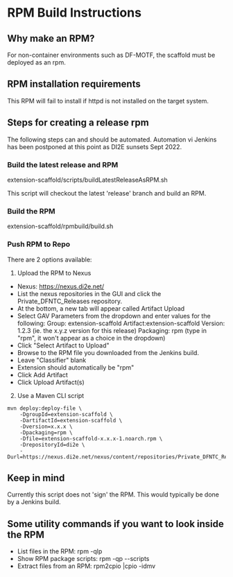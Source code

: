 # RPM Build Instructions

## Why make an RPM?

For non-container environments such as DF-MOTF, the scaffold must be deployed as an rpm.

## RPM installation requirements

This RPM will fail to install if httpd is not installed on the target system.

## Steps for creating a release rpm

The following steps can and should be automated. Automation vi Jenkins has been postponed at this point as DI2E sunsets Sept 2022.

### Build the latest release and RPM

extension-scaffold/scripts/buildLatestReleaseAsRPM.sh

This script will checkout the latest 'release' branch and build an RPM.

### Build the RPM

extension-scaffold/rpmbuild/build.sh

### Push RPM to Repo
There are 2 options available:
1. Upload the RPM to Nexus 

* Nexus: https://nexus.di2e.net/
* List the nexus repositories in the GUI and click the Private_DFNTC_Releases repository.
* At the bottom, a new tab will appear called Artifact Upload
* Select GAV Parameters from the dropdown and enter values for the following:
    Group: extension-scaffold
    Artifact:extension-scaffold
    Version: 1.2.3  (ie. the x.y.z version for this release)
    Packaging: rpm   (type in "rpm", it won't appear as a choice in the dropdown)
* Click "Select Artifact to Upload"
* Browse to the RPM file you downloaded from the Jenkins build.
* Leave "Classifier" blank
* Extension should automatically be "rpm"
* Click Add Artifact
* Click Upload Artifact(s)

2. Use a Maven CLI script

```
mvn deploy:deploy-file \
    -DgroupId=extension-scaffold \
    -DartifactId=extension-scaffold \
    -Dversion=x.x.x \
    -Dpackaging=rpm \
    -Dfile=extension-scaffold-x.x.x-1.noarch.rpm \
    -DrepositoryId=di2e \
    -Durl=https://nexus.di2e.net/nexus/content/repositories/Private_DFNTC_Releases
```    

## Keep in mind

Currently this script does not 'sign' the RPM.  This would typically be done by a Jenkins build.

## Some utility commands if you want to look inside the RPM

* List files in the RPM:    rpm -qlp <rpmFile>
* Show RPM package scripts:   rpm -qp --scripts <rpmFile>
* Extract files from an RPM:  rpm2cpio <rpmFile> |cpio -idmv



